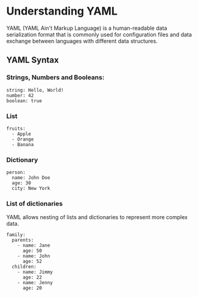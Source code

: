 # Understanding YAML

YAML (YAML Ain't Markup Language) is a human-readable data serialization format that is commonly used for configuration files and data exchange between languages with different data structures.

## YAML Syntax

### Strings, Numbers and Booleans:

```
string: Hello, World!
number: 42
boolean: true
```

### List 

```
fruits:
  - Apple
  - Orange
  - Banana
```

### Dictionary 

```
person:
  name: John Doe
  age: 30
  city: New York
```

### List of dictionaries 

YAML allows nesting of lists and dictionaries to represent more complex data.

```
family:
  parents:
    - name: Jane
      age: 50
    - name: John
      age: 52
  children:
    - name: Jimmy
      age: 22
    - name: Jenny
      age: 20
```